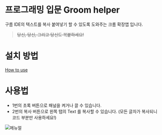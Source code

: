 # 프로그래밍 입문 Groom helper

구름 IDE의 텍스트를 복사 붙여넣기 할 수 있도록 도와주는 크롬 확장앱 입니다.

> ~~당신, 당신, 그리고 당신도 복붙하세요!~~

# 설치 방법

[How to use](https://github.com/Jincy7/groom-helper/issues/4)

# 사용법

- 1번의 초록 버튼으로 패널을 켜거나 끌 수 있습니다.
- 2번의 복사 버튼으로 왼쪽 탭의 Text 를 복사할 수 있습니다. (모든 글자가 복사되니 코드 부분만 사용하세요!)

![메뉴얼](https://user-images.githubusercontent.com/37904207/55670760-47530180-58c3-11e9-92e2-c773c716a1ac.PNG)
